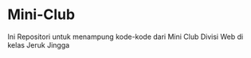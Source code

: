 # Mini-Club
Ini Repositori untuk menampung kode-kode
dari Mini Club Divisi Web di kelas Jeruk Jingga
